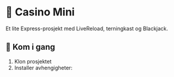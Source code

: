 # 🎰 Casino Mini

Et lite Express-prosjekt med LiveReload, terningkast og Blackjack.

## 🚀 Kom i gang

1. Klon prosjektet
2. Installer avhengigheter:
